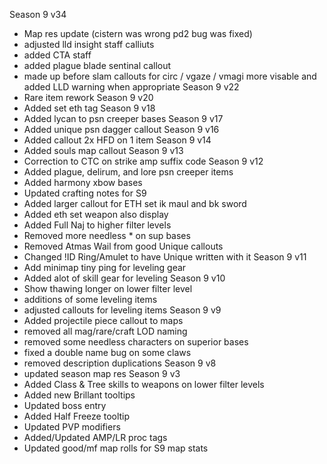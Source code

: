 Season 9 v34
- Map res update (cistern was wrong pd2 bug was fixed)
- adjusted lld insight staff calliuts
- added CTA staff
- added plague blade sentinal callout
- made up before slam callouts for circ / vgaze  / vmagi more visable and added LLD warning when appropriate
Season 9 v22
- Rare item rework
Season 9 v20
- Added set eth tag
Season 9 v18
- Added lycan to psn creeper bases
Season 9 v17
- Added unique psn dagger callout
Season 9 v16
- Added callout 2x HFD on 1 item
Season 9 v14
- Added souls map callout
Season 9 v13
- Correction to CTC on strike amp suffix code
Season 9 v12
- Added plague, delirum, and lore psn creeper items
- Added harmony xbow bases
- Updated crafting notes for S9
- Added larger callout for ETH set ik maul and bk sword
- Added eth set weapon also display
- Added Full Naj to higher filter levels
- Removed more needless * on sup bases
- Removed Atmas Wail from good Unique callouts
- Changed !ID Ring/Amulet to have Unique written with it
Season 9 v11
- Add minimap tiny ping for leveling gear
- Added alot of skill gear for leveling
Season 9 v10
- Show thawing longer on lower filter level
- additions of some leveling items
- adjusted callouts for leveling items
Season 9 v9
- Added projectile piece callout to maps
- removed all mag/rare/craft LOD naming
- removed some needless characters on superior bases
- fixed a double name bug on some claws
- removed description duplications
Season 9 v8
- updated season map res
Season 9 v3
- Added Class & Tree skills to weapons on lower filter levels
- Added new Brillant tooltips
- Updated boss entry
- Added Half Freeze tooltip
- Updated PVP modifiers
- Added/Updated AMP/LR proc tags
- Updated good/mf map rolls for S9 map stats